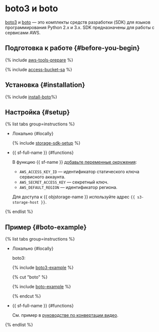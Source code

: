 # boto3 и boto


[boto3](https://github.com/boto/boto3) и [boto](https://github.com/boto/boto) — это комплекты средств разработки (SDK) для языков программирования Python 2.x и 3.x. SDK предназначены для работы с сервисами AWS.


## Подготовка к работе {#before-you-begin}

{% include [aws-tools-prepare](../../_includes/aws-tools/aws-tools-prepare.md) %}

{% include [access-bucket-sa](../../_includes/storage/access-bucket-sa.md) %}

## Установка {#installation}

{% include [install-boto](../../_includes/aws-tools/install-boto.md)%}

## Настройка {#setup}

{% list tabs group=instructions %}

- Локально {#locally}

  {% include [storage-sdk-setup](../_includes_service/storage-sdk-setup-storage-url.md) %}

- {{ sf-full-name }} {#functions}
  
  В функцию {{ sf-name }} [добавьте переменные окружения](../../functions/operations/function/version-manage#version-env):

  * `AWS_ACCESS_KEY_ID` — идентификатор статического ключа сервисного аккаунта.
  * `AWS_SECRET_ACCESS_KEY` — секретный ключ.
  * `AWS_DEFAULT_REGION` — идентификатор региона.

  Для доступа к {{ objstorage-name }} используйте адрес `{{ s3-storage-host }}`.

{% endlist %}


## Пример {#boto-example}


{% list tabs group=instructions %}

- Локально {#locally}
  
  boto3: 

  {% include [boto3-example](../../_includes/storage/boto3-example.md) %}

  {% cut "boto" %}

  {% include [boto-example](../../_includes/storage/boto-example.md) %}

  {% endcut %}

- {{ sf-full-name }} {#functions}

  См. пример в [руководстве по конвертации видео](../../functions/tutorials/video-converting-queue.md).

{% endlist %}

